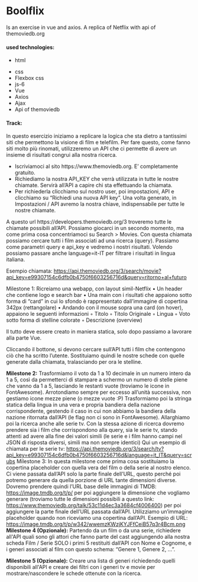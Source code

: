 <h1>Boolflix</h1>
<p>Is an exercise in vue and axios. A replica of Netflix with api of themoviedb.org</p>
<h4>used technologies:</h4>
<ul>
  <li>html</p>
  <li>css</li>
  <li>Flexbox css</li>
  <li>js-6</li>
  <li>Vue</li>
  <li>Axios</li>
  <li>Ajax</li>
  <li>Api of themoviedb</li>
</ul>  
<h4>Track:</h4>  
<p>
In questo esercizio iniziamo a replicare la logica che sta dietro a tantissimi siti che permettono la visione di film e telefilm.
Per fare questo, come fanno siti molto più rinomati, utilizzeremo un API che ci permette di avere un insieme di risultati congrui alla nostra ricerca.
<ul>
  <li> Iscriviamoci al sito https://www.themoviedb.org. E’ completamente gratuito.</li>
  <li>Richiediamo la nostra API_KEY che verrà utilizzata in tutte le nostre chiamate. Servirà all’API a capire chi sta effettuando la chiamata.</li>
  <li> Per richiederla clicchiamo sul nostro user, poi impostazioni, API e clicchiamo su “Richiedi una nuova API key”. Una volta generato, in Impostazioni / API avremo la nostra chiave, indispensabile per tutte le nostre chiamate.</li>

</ul>
A questo url https://developers.themoviedb.org/3 troveremo tutte le chiamate possibili all’API. Possiamo giocarci in un secondo momento, ma come prima cosa concentriamoci su Search > Movies.
Con questa chiamata possiamo cercare tutti i film associati ad una ricerca (query). Passiamo come parametri query e api_key e vedremo i nostri risultati. Volendo possiamo passare anche language=it-IT per filtrare i risultati in lingua italiana.

Esempio chiamata:
https://api.themoviedb.org/3/search/movie?api_key=e99307154c6dfb0b4750f6603256716d&query=ritorno+al+futuro

<stong>Milestone 1:</strong>
Ricreiamo una webapp, con layout simil-Netflix
    • Un header che contiene logo e search bar
    • Una main con i risultati che appaiono sotto forma di “card” in cui lo sfondo è rappresentato dall’immagine di copertina 342px (rettangolare)
    • Andando con il mouse sopra una card (on hover), appaiono le seguenti informazioni
        ◦ Titolo
        ◦ Titolo Originale
        ◦ Lingua
        ◦ Voto sotto forma di stelline colorate
        ◦ Descrizione (overview)

Il tutto deve essere creato in maniera statica, solo dopo passiamo a lavorare alla parte Vue.

Cliccando il  bottone, si devono cercare sull’API tutti i film che contengono ciò che ha scritto l’utente.
Sostituiamo quindi le nostre schede con quelle generate dalla chiamata, tralasciando per ora le stelline.

<strong>Milestone 2:</strong>
Trasformiamo il voto da 1 a 10 decimale in un numero intero da 1 a 5, così da permetterci di stampare a schermo un numero di stelle piene che vanno da 1 a 5, lasciando le restanti vuote (troviamo le icone in FontAwesome).
Arrotondiamo sempre per eccesso all’unità successiva, non gestiamo icone mezze piene (o mezze vuote :P)
Trasformiamo poi la stringa statica della lingua in una vera e propria bandiera della nazione corrispondente, gestendo il caso in cui non abbiamo la bandiera della nazione ritornata dall’API (le flag non ci sono in FontAwesome).
Allarghiamo poi la ricerca anche alle serie tv. Con la stessa azione di ricerca dovremo prendere sia i film che corrispondono alla query, sia le serie tv, stando attenti ad avere alla fine dei valori simili (le serie e i film hanno campi nel JSON di risposta diversi, simili ma non sempre identici)
Qui un esempio di chiamata per le serie tv:
https://api.themoviedb.org/3/search/tv?api_key=e99307154c6dfb0b4750f6603256716d&language=it_IT&query=scrubs
Milestone 3:
In questa milestone come prima cosa sostituiamo la copertina placeholder con quella vera del film o della serie al nostro elenco. Ci viene passata dall’API solo la parte finale dell’URL, questo perché poi potremo generare da quella porzione di URL tante dimensioni diverse. Dovremo prendere quindi l’URL base delle immagini di TMDB: https://image.tmdb.org/t/p/ per poi aggiungere la dimensione che vogliamo generare (troviamo tutte le dimensioni possibili a questo link: https://www.themoviedb.org/talk/53c11d4ec3a3684cf4006400) per poi aggiungere la parte finale dell’URL passata dall’API.
Utilizziamo un’immagine placeholder quando non riceviamo una copertina dall’API.
Esempio di URL:
https://image.tmdb.org/t/p/w342/wwemzKWzjKYJFfCeiB57q3r4Bcm.png
<strong>Milestone 4 (Opzionale):</strong>
Partendo da un film o da una serie, richiedere all'API quali sono gli attori che fanno parte del cast aggiungendo alla nostra scheda Film / Serie SOLO i primi 5 restituiti dall’API con Nome e Cognome, e i generi associati al film con questo schema: “Genere 1, Genere 2, …”.

<strong>Milestone 5 (Opzionale):</strong>
Creare una lista di generi richiedendo quelli disponibili all'API e creare dei filtri con i generi tv e movie per mostrare/nascondere le schede ottenute con la ricerca.
</p>
